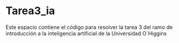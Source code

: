 # Tarea3_ia
Este espacio contiene el código para resolver la tarea 3 del ramo de introducción a la inteligencia artificial de la Universidad O´Higgins
